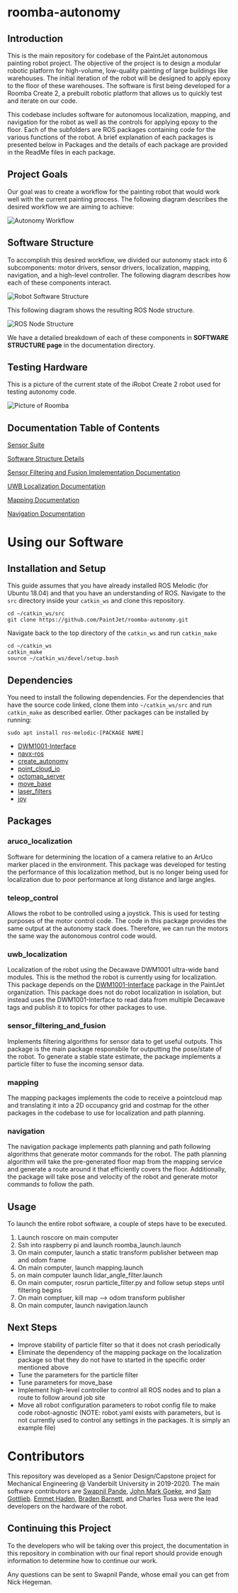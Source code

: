 # roomba-autonomy
## Introduction
This is the main repository for codebase of the PaintJet autonomous painting robot project. The objective of the project is to design a modular robotic platform for high-volume, low-quality painting of large buildings like warehouses. The initial iteration of the robot will be designed to apply epoxy to the floor of these warehouses. The software is first being developed for a Roomba Create 2, a prebuilt robotic platform that allows us to quickly test and iterate on our code.

This codebase includes software for autonomous localization, mapping, and navigation for the robot as well as the controls for applying epoxy to the floor. Each of the subfolders are ROS packages containing code for the various functions of the robot. A brief explanation of each packages is presented below in Packages and the details of each package are provided in the ReadMe files in each package.

## Project Goals

Our goal was to create a workflow for the painting robot that would work well with the current painting process. The following diagram describes the desired workflow we are aiming to achieve:

![Autonomy Workflow](pictures/PaintProcessFlow.png)


## Software Structure
To accomplish this desired workflow, we divided our autonomy stack into 6 subcomponents: motor drivers, sensor drivers, localization, mapping, navigation, and a high-level controller. The following diagram describes how each of these components interact.

![Robot Software Structure](pictures/high_level_org.png)

This following diagram shows the resulting ROS Node structure.

![ROS Node Structure](pictures/ros_node_structure.png)

We have a detailed breakdown of each of these components in **SOFTWARE STRUCTURE page** in the documentation directory.


## Testing Hardware
This is a picture of the current state of the iRobot Create 2 robot used for testing autonomy code.

![Picture of Roomba](pictures/roomba.png)


## Documentation Table of Contents

[Sensor Suite](documentation/sensor_suite.md)

[Software Structure Details](documentation/software_structure_details.md)

[Sensor Filtering and Fusion Implementation Documentation](sensor_filtering_and_fusion/README.md)

[UWB Localization Documentation](uwb_localization/README.md)

[Mapping Documentation](mapping/README.md)

[Navigation Documentation](navigation/README.md)

# Using our Software
## Installation and Setup
This guide assumes that you have already installed ROS Melodic (for Ubuntu 18.04) and that you have an understanding of ROS. Navigate to the `src` directory inside your `catkin_ws` and clone this repository.

```
cd ~/catkin_ws/src
git clone https://github.com/PaintJet/roomba-autonomy.git
```

Navigate back to the top directory of the `catkin_ws` and run `catkin_make`
```
cd ~/catkin_ws
catkin_make
source ~/catkin_ws/devel/setup.bash
```

## Dependencies
You need to install the following dependencies. For the dependencies that have the source code linked, clone them into `~/catkin_ws/src` and run `catkin_make` as described earlier. Other packages can be installed by running:

```
sudo apt install ros-melodic-[PACKAGE NAME]
````

* [DWM1001-Interface](https://github.com/PaintJet/DWM1001-Interface)
* [navx-ros](https://github.com/PaintJet/navx_ros)
* [create_autonomy](https://github.com/PaintJet/create_autonomy)
* [point_cloud_io](https://github.com/ANYbotics/point_cloud_io)
* [octomap_server](http://wiki.ros.org/octomap_server)
* [move_base](http://wiki.ros.org/move_base)
* [laser_filters](http://wiki.ros.org/laser_filters)
* [joy](http://wiki.ros.org/joy)

## Packages

### aruco_localization
Software for determining the location of a camera relative to an ArUco marker placed in the environment. This package was developed for testing the performance of this localization method, but is no longer being used for localization due to poor performance at long distance and large angles.

### teleop_control
Allows the robot to be controlled using a joystick. This is used for testing purposes of the motor control code. The code in this package provides the same output at the autonomy stack does. Therefore, we can run the motors the same way the autonomous control code would.

### uwb_localization
Localization of the robot using the Decawave DWM1001 ultra-wide band modules. This is the method the robot is currently using for localization. This package depends on the [DWM1001-Interface](https://github.com/PaintJet/DWM1001-Interface) package in the PaintJet organization. This package does not do robot localization in isolation, but instead uses the DWM1001-Interface to read data from multiple Decawave tags and publish it to topics for other packages to use.

### sensor_filtering_and_fusion
Implements filtering algorithms for sensor data to get useful outputs. This package is the main package responsbile for outputting the pose/state of the robot. To generate a stable state estimate, the package implements a particle filter to fuse the incoming sensor data.

### mapping
The mapping packages implements the code to receive a pointcloud map and translating it into a 2D occupancy grid and costmap for the other packages in the codebase to use for localization and path planning.

### navigation
The navigation package implements path planning and path following algorithms that generate motor commands for the robot. The path planning algorithm will take the pre-generated floor map from the mapping service and generate a route around it that efficiently covers the floor. Additionally, the package will take pose and velocity of the robot and generate motor commands to follow the path.

## Usage
To launch the entire robot software, a couple of steps have to be executed.

1. Launch roscore on main computer
2. Ssh into raspberry pi and launch roomba_launch.launch
3. On main computer, launch a static transform publisher between map and odom frame
4. On main computer, launch mapping.launch
5. on main computer launch lidar_angle_filter.launch
6. On main computer, rosrun particle_filter.py and follow setup steps until filtering begins
7. On main comptuer, kill map --> odom transform publisher
8. On main computer, launch navigation.launch

## Next Steps
* Improve stability of particle filter so that it does not crash periodically
* Eliminate the dependency of the mapping package on the localization package so that they do not have to started in the specific order mentioned above
* Tune the parameters for the particle filter
* Tune parameters for move_base
* Implement high-level controller to control all ROS nodes and to plan a route to follow around job site
* Move all robot configuration parameters to robot config file to make code robot-agnostic (NOTE: robot.yaml exists with parameters, but is not currently used to control any settings in the packages. It is simply an example file)




# Contributors
This repository was developed as a Senior Design/Capstone project for Mechanical Engineering @ Vanderbilt University in 2019-2020. The main software contributors are [Swapnil Pande](https://www.github.com/SwapnilPande), [John Mark Goeke](https://www.github.com/jmgoeke), and [Sam Gottlieb](https://www.github.com/gottlism). [Emmet Haden](https://www.github.com/emmethaden), [Braden Barnett](https://www.github.com/bradenbarnett), and Charles Tusa were the lead developers on the hardware of the robot.

## Continuing this Project
To the developers who will be taking over this project, the documentation in this repository in combination with our final report should provide enough information to determine how to continue our work.

Any questions can be sent to Swapnil Pande, whose email you can get from Nick Hegeman.




